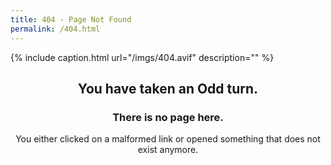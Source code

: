 ```yaml
---
title: 404 - Page Not Found
permalink: /404.html
---
```


{% include caption.html url="/imgs/404.avif" description="" %}

<center>
<h2>You have taken an Odd turn.</h2>
<h3>There is no page here.</h3>
<p>You either clicked on a malformed link or opened something that does not exist anymore.</p>
</center>
